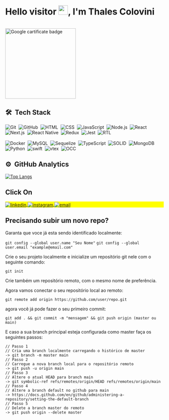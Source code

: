 <h1 align="left">Hello visitor <img src="https://raw.githubusercontent.com/kaueMarques/kaueMarques/master/hi.gif" height="30px">, I'm Thales Colovini</h1>
<br>
<a href='https://www.credly.com/badges/0b344381-3f51-428d-ac62-7dde71caaa26/public_url'>
<img src='https://images.credly.com/size/340x340/images/51dff787-71ae-4d9d-9ca7-ef9342914d75/GCC_badge_PGM_1000x1000.png' alt='Google cartificate badge' width='224rem' />
</a>


## 🛠 &nbsp;Tech Stack

![Git](https://img.shields.io/badge/-Git-05122A?style=flat&logo=git)&nbsp;
![GitHub](https://img.shields.io/badge/-GitHub-05122A?style=flat&logo=github)&nbsp;
![HTML](https://img.shields.io/badge/-HTML-05122A?style=flat&logo=HTML5)&nbsp;
![CSS](https://img.shields.io/badge/-CSS-05122A?style=flat&logo=CSS3&logoColor=1572B6)&nbsp;
![JavaScript](https://img.shields.io/badge/-JavaScript-05122A?style=flat&logo=javascript)&nbsp;
![Node.js](https://img.shields.io/badge/-Node.js-05122A?style=flat&logo=node.js)&nbsp;
![React](https://img.shields.io/badge/-React-05122A?style=flat&logo=react)&nbsp;
![Next.js](https://img.shields.io/badge/-Next.js-05122A?style=flat&logo=next.js)&nbsp;
![React Native](https://img.shields.io/badge/-React%20Native-05122A?style=flat&logo=android)&nbsp;
![Redux](https://img.shields.io/badge/-Redux-05122A?style=flat&logo=redux)&nbsp;
![Jest](https://img.shields.io/badge/-jest-05122A?style=flat&logo=jest)&nbsp;
![RTL](https://img.shields.io/badge/-RTL(React%20Testing%20Library)-05122A?style=flat&logo=testing-library)&nbsp; <br><br>
![Docker](https://img.shields.io/badge/-Docker-05122A?style=flat&logo=docker)&nbsp;
![MySQL](https://img.shields.io/badge/-MySQL-05122A?style=flat&logo=mysql)&nbsp;
![Sequelize](https://img.shields.io/badge/-Sequelize-05122A?style=flat&logo=sequelize)&nbsp;
![TypeScript](https://img.shields.io/badge/-TypeScript-05122A?style=flat&logo=typescript)&nbsp;
![SOLID](https://img.shields.io/badge/-S.O.L.I.D-05122A?style=flat&logo=solid)&nbsp;
![MongoDB](https://img.shields.io/badge/-MongoDB-05122A?style=flat&logo=mongodb)&nbsp;
![Python](https://img.shields.io/badge/-Python-05122A?style=flat&logo=python)&nbsp;
![swift](https://img.shields.io/badge/-Swift-05122A?style=flat&logo=swift)&nbsp;
![vtex](https://img.shields.io/badge/-Vtex.io-05122A?style=flat&logo=vtex)&nbsp;
![OCC](https://img.shields.io/badge/-OCC-05122A?style=flat&logo=oracle)&nbsp;



## ⚙️ &nbsp;GitHub Analytics
[![Top Langs](https://github-readme-stats.vercel.app/api/top-langs/?username=ThalesJC)](https://github.com/anuraghazra/github-readme-stats)

## Click On
<p align="left" style="background:yellow">
<a href="https://www.linkedin.com/in/thalesjcolovini/" target="_blank">
  <img align="center" src="https://img.shields.io/badge/-MyLinkedIn-05122A?style=flat&logo=linkedin" alt="linkedin"/>
</a>
<a href="https://www.instagram.com/thales_clvn/" target="_blank">
 <img align="center" src="https://img.shields.io/badge/-MyInstagram-05122A?style=flat&logo=instagram" alt="instagram"/>
</a>
<a href="https://github.com/ThalesJC" target="_blank">
 <img align="center" src="https://img.shields.io/badge/-thales.soul96@gmail.com-05122A?style=flat&logo=gmail" alt="email"/>
</a>
</p>


## Precisando subir um novo repo?
<p>Garanta que voce já esta sendo identificado localmente:</p>

```git config --global user.name "Seu Nome"```
```git config --global user.email "example@email.com"```

<p>Crie o seu projeto localmente e inicialize um repositório git nele com o seguinte comando:</p>

```git init```
<p>Crie também um repositório remoto, com o mesmo nome de preferência.</p>
<p>Agora vamos conectar o seu repositório local ao remoto:</p>

```git remote add origin https://github.com/user/repo.git```
<p>agora você já pode fazer o seu primeiro commit:</p>

```git add . && git commit -m "mensagem" && git push origin (master ou main)```
<p>E caso a sua branch principal esteja configurada como master faça os seguintes passos:</p>

```
// Passo 1
// Cria uma branch localmente carregando o histórico de master
-> git branch -m master main
// Passo 2 
// Carregue a nova branch local para o repositório remoto
-> git push -u origin main
// Passo 3
// Altere o atual HEAD para branch main
-> git symbolic-ref refs/remotes/origin/HEAD refs/remotes/origin/main
// Passo 4
// Altere a branch default no github para main
-> https://docs.github.com/en/github/administering-a-repository/setting-the-default-branch
// Passo 5
// Delete a branch master do remoto
-> git push origin --delete master
```
